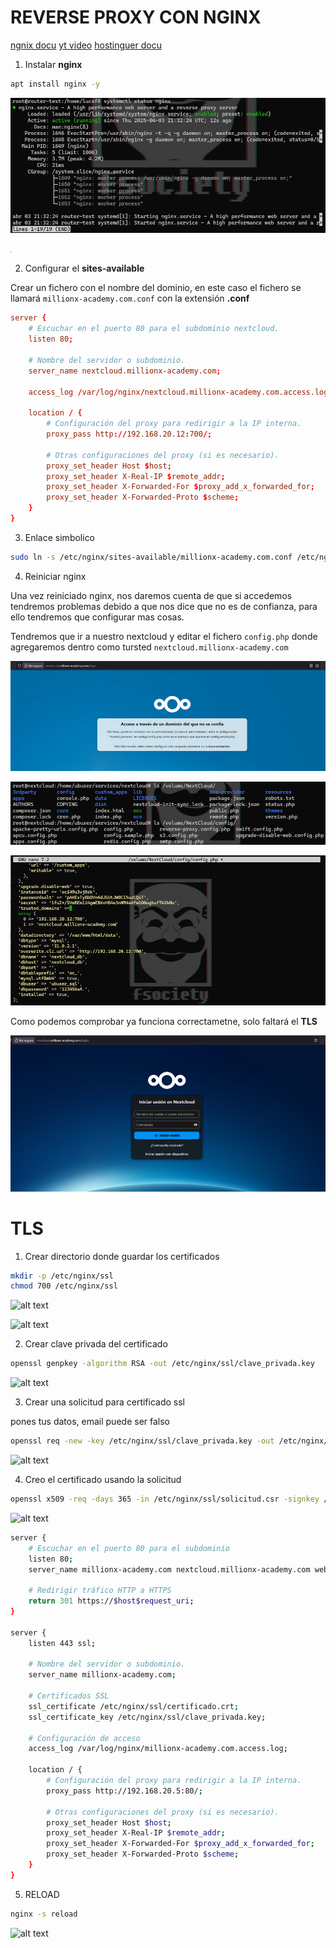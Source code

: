 # REVERSE PROXY CON NGINX

[ngnix docu](https://docs.nginx.com/nginx/admin-guide/web-server/reverse-proxy/)
[yt video](https://www.youtube.com/watch?v=DyXl4c2XN-o)
[hostinguer docu](https://www.swhosting.com/en/comunidad/manual/how-to-create-a-reverse-proxy-with-nginx)

1. Instalar **nginx**

```bash
apt install nginx -y
```

![alt text](./.images/image.png)

![alt text](./.images/image-1.png)

2. Configurar el **sites-available**

Crear un fichero con el nombre del dominio, en este caso el fichero se llamará `millionx-academy.com.conf` con la extensión **.conf**

```conf
server {
    # Escuchar en el puerto 80 para el subdominio nextcloud.
    listen 80;

    # Nombre del servidor o subdominio.
    server_name nextcloud.millionx-academy.com;

    access_log /var/log/nginx/nextcloud.millionx-academy.com.access.log;

    location / {
        # Configuración del proxy para redirigir a la IP interna.
        proxy_pass http://192.168.20.12:700/;
        
        # Otras configuraciones del proxy (si es necesario).
        proxy_set_header Host $host;
        proxy_set_header X-Real-IP $remote_addr;
        proxy_set_header X-Forwarded-For $proxy_add_x_forwarded_for;
        proxy_set_header X-Forwarded-Proto $scheme;
    }
}
```

3. Enlace simbolico

```bash
sudo ln -s /etc/nginx/sites-available/millionx-academy.com.conf /etc/nginx/sites-enabled/
```

4. Reiniciar nginx

Una vez reiniciado nginx, nos daremos cuenta de que si accedemos tendremos problemas debido a que nos dice que no es de confianza, para ello tendremos que configurar mas cosas.

Tendremos que ir a nuestro nextcloud y editar el fichero `config.php` donde agregaremos dentro como tursted `nextcloud.millionx-academy.com`

![alt text](./.images/image-3.png)

![alt text](./.images/image-4.png)

![alt text](./.images/image-5.png)

Como podemos comprobar ya funciona correctametne, solo faltará el **TLS**

![alt text](./.images/image-6.png)

# TLS

1. Crear directorio donde guardar los certificados

```bash
mkdir -p /etc/nginx/ssl
chmod 700 /etc/nginx/ssl
```

![alt text](./.images/capt1)

![alt text](./.images/capt2)

2. Crear clave privada del certificado

```bash
openssl genpkey -algorithm RSA -out /etc/nginx/ssl/clave_privada.key
```

![alt text](./.images/capt3)

3. Crear una solicitud para certificado ssl

pones tus datos, email puede ser falso

```bash
openssl req -new -key /etc/nginx/ssl/clave_privada.key -out /etc/nginx/ssl/solicitud.csr
```

![alt text](./.images/capt4)

4. Creo el certificado usando la solicitud

```bash
openssl x509 -req -days 365 -in /etc/nginx/ssl/solicitud.csr -signkey /etc/nginx/ssl/clave_privada.key -out /etc/nginx/ssl/certificado.crt
```

![alt text](./.images/capt6)

```bash
server {
    # Escuchar en el puerto 80 para el subdominio
    listen 80;
    server_name millionx-academy.com nextcloud.millionx-academy.com webmin-dns.millionx-academy.com moodle.millionx-academy.com zabbix.millionx-academy.com grafana.millionx-academy.com;

    # Redirigir tráfico HTTP a HTTPS
    return 301 https://$host$request_uri;
}

server {
    listen 443 ssl;

    # Nombre del servidor o subdominio.
    server_name millionx-academy.com;

    # Certificados SSL
    ssl_certificate /etc/nginx/ssl/certificado.crt;
    ssl_certificate_key /etc/nginx/ssl/clave_privada.key;

    # Configuración de acceso
    access_log /var/log/nginx/millionx-academy.com.access.log;

    location / {
        # Configuración del proxy para redirigir a la IP interna.
        proxy_pass http://192.168.20.5:80/;
        
        # Otras configuraciones del proxy (si es necesario).
        proxy_set_header Host $host;
        proxy_set_header X-Real-IP $remote_addr;
        proxy_set_header X-Forwarded-For $proxy_add_x_forwarded_for;
        proxy_set_header X-Forwarded-Proto $scheme;
    }
}
```

5. RELOAD

```bash
nginx -s reload
```

![alt text](./.images/capt7)
